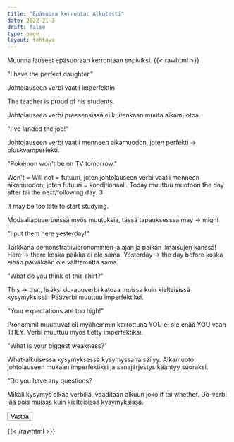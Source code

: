 ```yaml
---
title: "Epäsuora kerronta: Alkutesti"
date: 2022-21-3
draft: false
type: page
layout: tehtava
---
```

Muunna lauseet epäsuoraan kerrontaan sopiviksi.
{{< rawhtml >}}
<link rel="stylesheet" type="text/css" href="/css/monivalinta2.css"/>
<body class="dark:bg-warmgray-900">
<div class="wrap">
  <section data-quiz-item>
    <div class="question">"I have the perfect daughter."</code></div>
    <div class="choices" data-choices='["The father said (that) he has the perfect daughter","The father said (that) he had the perfect daughter", "The father said (that) he has had the perfect daughter"]'></div>
    <p class="info">Johtolauseen verbi vaatii imperfektin</p>
     </section>
  <section data-quiz-item>
    <div class="question">The teacher is proud of his students.</div>
    <div class="choices" data-choices='["Is says here that the teacher is proud of his students.","Is says here that the teacher was proud of his students.","Is says here that the teacher has been proud of his students."]'></div>
    <p class="info">Johtolauseen verbi preesensissä ei kuitenkaan muuta aikamuotoa.</p>
   </section>
  <div class="row">
  <section data-quiz-item>
    <div class="question">"I've landed the job!"</div>
    <div class="choices" data-choices='["She said she lands the job.","She said she landed the job.","She said she has landed the job.","She said she had landed the job."]'></div>
    <p class="info">Johtolauseen verbi vaatii menneen aikamuodon, joten perfekti -> pluskvamperfekti.</p>
  </section>
   <section data-quiz-item>
    <div class="question">"Pokémon won't be on TV tomorrow."</div> 
    <div class="choices" data-choices='["My father told me Pokémon is not on TV the following day.","My father told me Pokémon will not be on TV the following day.", "My father told me Pokémon would not be on TV the following day."]'></div>
    <p class="info">Won't = Will not = futuuri, joten johtolauseen verbi vaatii menneen aikamuodon, joten futuuri = konditionaali. Today muuttuu muotoon the day after tai the next/following day. 3 </p>
  </section>
  </div>
   <div class="row">
  <section data-quiz-item>
    <div class="question">It may be too late to start studying.</div>
    <div class="choices" data-choices='["My mother told me it is too late to start studying.","My mother told me it was too late to start studying.","My mother told me it may be too late to start studying.","My mother told me it might be too late to start studying."]'></div>
    <p class="info">Modaaliapuverbeissä myös muutoksia, tässä tapauksesssa may -> might</p>
  </section>
   <section data-quiz-item>
    <div class="question">"I put them here yesterday!"</div>
    <div class="choices" data-choices='["Peter told me he put them here yesterday.", "Peter told me he put them there yesterday.", "Peter told me he put them here the day before.", "Peter told me he put them there the day before."]'></div>
    <p class="info">Tarkkana demonstratiivipronominien ja ajan ja paikan ilmaisujen kanssa! Here -> there koska paikka ei ole sama. Yesterday -> the day before koska eihän päiväkään ole välttämättä sama.</p>
  </section>
  </div>
   <div class="row">
  <section data-quiz-item>
    <div class="question">"What do you think of this shirt?"</div>
    <div class="choices" data-choices='["Chantel asked me what do you think of that shirt", "Chantel asked me what I think of that shirt", "Chantel asked me what I thought of that shirt", "Chantel asked me what did I think of this shirt"]'></div>
    <p class="info">This -> that, lisäksi do-apuverbi katoaa muissa kuin kielteisissä kysymyksissä. Pääverbi muuttuu imperfektiksi.</p>
  </section>
   <section data-quiz-item>
    <div class="question">"Your expectations are too high!"</div>
    <div class="choices" data-choices='["I pointed ouf that your expectations are too high.", "I pointed out that their expectations are too high.", "I pointed out that their expectations were too high.", "I pointed out that your expectations were too high."]'></div>
    <p class="info">Pronominit muuttuvat eli myöhemmin kerrottuna YOU ei ole enää YOU vaan THEY. Verbi muuttuu myös tietty imperfektiksi.</p>
  </section>
  </div>
   <div class="row last">
  <section data-quiz-item>
    <div class="question">"What is your biggest weakness?"</div>
    <div class="choices" data-choices='["They wanted to know what is my biggest weakness.","They wanted to know what was my biggest weakness.", "They wanted to know what my biggest weakness is.", "They wanted to know what my biggest weakness was."]'></div>
    <p class="info">What-alkuisessa kysymyksessä kysymyssana säilyy. AIkamuoto johtolauseen mukaan imperfektiksi ja sanajärjestys kääntyy suoraksi. </p>
  </section>
   <section data-quiz-item>
    <div class="question">"Do you have any questions?</div>
    <div class="choices" data-choices='["The teacher asked if we had any questions.","The teacher asked do we have any questions.", "The teacher asked if we do have any questions.", "The teacher asked did we have any questions."]'></div>
    <p class="info">Mikäli kysymys alkaa verbillä, vaaditaan alkuun joko if tai whether. Do-verbi jää pois muissa kuin kielteisissä kysymyksissä. </p>
  </section>
  </div>
  <div id="emc-score"></div>
  <div class="submit">
  <button id="emc-submit">Vastaa</button>
  </div>
</div>
 
 <script src='https://cdnjs.cloudflare.com/ajax/libs/jquery/2.1.3/jquery.min.js'></script>
 
</body>
</html>

<script>
  
    (function($) {
  $.fn.emc = function(options) {
    
    var defaults = {
      key: [],
      scoring: "normal",
      progress: true
    },
    settings = $.extend(defaults,options),
    $quizItems = $('[data-quiz-item]'),
    $choices = $('[data-choices]'),
    itemCount = $quizItems.length,
    chosen = [],
    $option = null,
    $label = null;
    
   emcInit();
    
   if (settings.progress) {
      var $bar = $('#emc-progress'),
          $inner = $('<div id="emc-progress_inner"></div>'),
          $perc = $('<span id="emc-progress_ind">0/'+itemCount+'</span>');
      $bar.append($inner).prepend($perc);
    }
    
    function emcInit() {
      $quizItems.each( function(index,value) {
      var $this = $(this),
          $choiceEl = $this.find('.choices'),
          choices = $choiceEl.data('choices');
        for (var i = 0; i < choices.length; i++) {
          $option = $('<input name="'+index+'" id="'+index+'_'+i+'" type="radio">');
          $label = $('<label for="'+index+'_'+i+'">'+choices[i]+'</label>');
          $choiceEl.append($option).append($label);
         
          $option.on( 'change', function() {
            return getChosen();
          }); 
        }
      });
    }
    
    function getChosen() {
      chosen = [];
      $choices.each( function() {
        var $inputs = $(this).find('input[type="radio"]');
        $inputs.each( function(index,value) {
          if($(this).is(':checked')) {
            chosen.push(index + 1);
          }
        });
      });
      getProgress();
    }
    
    function getProgress() {
      var prog = (chosen.length / itemCount) * 100 + "%",
          $submit = $('#emc-submit');
      if (settings.progress) {
        $perc.text(chosen.length+'/'+itemCount);  
        $inner.css({height: prog});
      }
      if (chosen.length === itemCount) {
        $submit.addClass('ready-show');
        $submit.click( function(){
          return scoreNormal();
        });
      }
    }
    
    function scoreNormal() {
      var wrong = [],
          score = null,
          $scoreEl = $('#emc-score');
      for (var i = 0; i < itemCount; i++) {
        if (chosen[i] != settings.key[i]) {
          wrong.push(i);
        }
      }
      $quizItems.each( function(index) {
        var $this = $(this);
        if ($.inArray(index, wrong) !== -1 ) {
         $this.removeClass('item-correct').addClass('item-incorrect');
        } else {
          $this.removeClass('item-incorrect').addClass('item-correct');
        }
      });
      
      score = ((itemCount - wrong.length) / itemCount).toFixed(2) * 100 + "%";
      $scoreEl.text("Vastauksista oikein: "+score).addClass('new-score');
    }
 
  }
}(jQuery));
 
 
$(document).emc({
  key: ["2","1","4","3","4","4","3","3","4","1"]
});</script>
{{< /rawhtml >}}